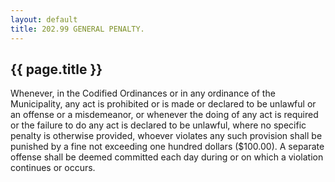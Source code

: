 ```yaml
---
layout: default 
title: 202.99 GENERAL PENALTY.
---
```


{{ page.title }}
----------------

Whenever, in the Codified Ordinances or in any ordinance of the
Municipality, any act is prohibited or is made or declared to be
unlawful or an offense or a misdemeanor, or whenever the doing of any
act is required or the failure to do any act is declared to be unlawful,
where no specific penalty is otherwise provided, whoever violates any
such provision shall be punished by a fine not exceeding one hundred
dollars (\$100.00). A separate offense shall be deemed committed each
day during or on which a violation continues or occurs.
